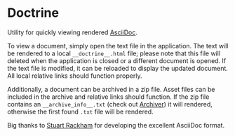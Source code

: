 Doctrine
========

Utility for quickly viewing rendered [AsciiDoc](http://asciidoc.org/).

To view a document, simply open the text file in the application. The text will be rendered to a local `__doctrine__.html` file; please note that this file will deleted when the application is closed or a different document is opened. If the text file is modified, it can be reloaded to display the updated document. All local relative links should function properly.

Additionally, a document can be archived in a zip file. Asset files can be included in the archive and relative links should function. If the zip file contains an `__archive_info__.txt` (check out [Archiver](https://github.com/jeffrimko/Archiver)) it will rendered, otherwise the first found `.txt` file will be rendered.

Big thanks to [Stuart Rackham](http://www.methods.co.nz/stuart.html) for developing the excellent AsciiDoc format.
